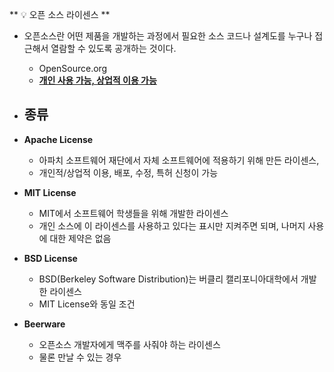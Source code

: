 ** 💡 오픈 소스 라이센스 **
- 오픈소스란 어떤 제품을 개발하는 과정에서 필요한 소스 코드나 설계도를 누구나 접근해서 열람할 수 있도록 공개하는 것이다.
  - OpenSource.org
  - **<U>개인 사용 가능, 상업적 이용 가능</U>** 

- ## 종류
- **Apache License**
  - 아파치 소프트웨어 재단에서 자체 소프트웨어에 적용하기 위해 만든 라이센스,
  - 개인적/상업적 이용, 배포, 수정, 특허 신청이 가능
- **MIT License**
  - MIT에서 소프트웨어 학생들을 위해 개발한 라이센스
  - 개인 소스에 이 라이센스를 사용하고 있다는 표시만 지켜주면 되며, 나머지 사용에 대한 제약은 없음
- **BSD License**
  - BSD(Berkeley Software Distribution)는 버클리 캘리포니아대학에서 개발한 라이센스
  - MIT License와 동일 조건
- **Beerware**
  - 오픈소스 개발자에게 맥주를 사줘야 하는 라이센스
  - 물론 만날 수 있는 경우
